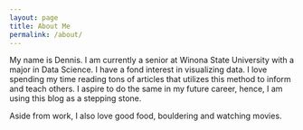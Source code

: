 ```yaml
---
layout: page
title: About Me
permalink: /about/
---
```


My name is Dennis. I am currently a senior at Winona State University with a major in Data Science. I have a fond interest in visualizing data. I love spending my time reading tons of articles that utilizes this method to inform and teach others. I aspire to do the same in my future career, hence, I am using this blog as a stepping stone.

Aside from work, I also love good food, bouldering and watching movies. 
